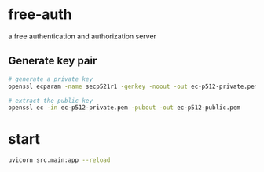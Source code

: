 # free-auth
a free authentication and authorization server


## Generate key pair

```bash
# generate a private key
openssl ecparam -name secp521r1 -genkey -noout -out ec-p512-private.pem

# extract the public key
openssl ec -in ec-p512-private.pem -pubout -out ec-p512-public.pem
```

# start
```bash
uvicorn src.main:app --reload
```
